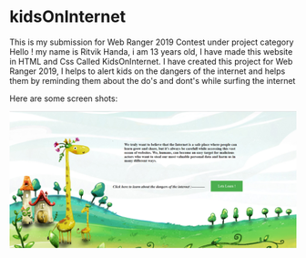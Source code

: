 # kidsOnInternet
This is my submission for Web Ranger 2019 Contest under project category 
Hello ! my name is Ritvik Handa, i am 13 years old, I have made this website in HTML and Css Called KidsOnInternet.
I have created this project for Web Ranger 2019, I helps to alert kids on the dangers of the internet and helps them by reminding 
them about the do's and dont's while surfing the internet 

Here are some screen shots:

![Screenshot](screenshots/1.PNG)

